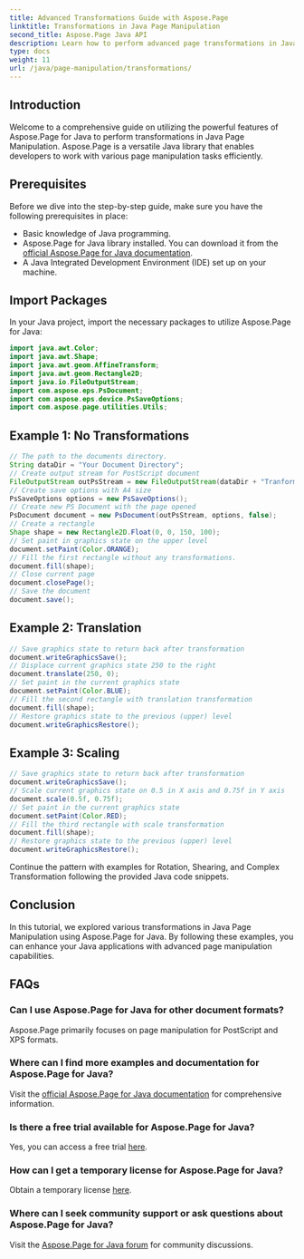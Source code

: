 ```yaml
---
title: Advanced Transformations Guide with Aspose.Page
linktitle: Transformations in Java Page Manipulation
second_title: Aspose.Page Java API
description: Learn how to perform advanced page transformations in Java using Aspose.Page for Java. Enhance your Java applications with powerful manipulation capabilities.
type: docs
weight: 11
url: /java/page-manipulation/transformations/
---
```

## Introduction
Welcome to a comprehensive guide on utilizing the powerful features of Aspose.Page for Java to perform transformations in Java Page Manipulation. Aspose.Page is a versatile Java library that enables developers to work with various page manipulation tasks efficiently.
## Prerequisites
Before we dive into the step-by-step guide, make sure you have the following prerequisites in place:
- Basic knowledge of Java programming.
- Aspose.Page for Java library installed. You can download it from the [official Aspose.Page for Java documentation](https://reference.aspose.com/page/java/).
- A Java Integrated Development Environment (IDE) set up on your machine.
## Import Packages
In your Java project, import the necessary packages to utilize Aspose.Page for Java:
```java
import java.awt.Color;
import java.awt.Shape;
import java.awt.geom.AffineTransform;
import java.awt.geom.Rectangle2D;
import java.io.FileOutputStream;
import com.aspose.eps.PsDocument;
import com.aspose.eps.device.PsSaveOptions;
import com.aspose.page.utilities.Utils;
```
## Example 1: No Transformations
```java
// The path to the documents directory.
String dataDir = "Your Document Directory";
// Create output stream for PostScript document
FileOutputStream outPsStream = new FileOutputStream(dataDir + "Tranformations_outPS.ps");
// Create save options with A4 size
PsSaveOptions options = new PsSaveOptions();
// Create new PS Document with the page opened
PsDocument document = new PsDocument(outPsStream, options, false);
// Create a rectangle
Shape shape = new Rectangle2D.Float(0, 0, 150, 100);
// Set paint in graphics state on the upper level
document.setPaint(Color.ORANGE);
// Fill the first rectangle without any transformations.
document.fill(shape);
// Close current page
document.closePage();
// Save the document
document.save();
```
## Example 2: Translation
```java
// Save graphics state to return back after transformation
document.writeGraphicsSave();
// Displace current graphics state 250 to the right
document.translate(250, 0);
// Set paint in the current graphics state
document.setPaint(Color.BLUE);
// Fill the second rectangle with translation transformation
document.fill(shape);
// Restore graphics state to the previous (upper) level
document.writeGraphicsRestore();
```
## Example 3: Scaling
```java
// Save graphics state to return back after transformation
document.writeGraphicsSave();
// Scale current graphics state on 0.5 in X axis and 0.75f in Y axis
document.scale(0.5f, 0.75f);
// Set paint in the current graphics state
document.setPaint(Color.RED);
// Fill the third rectangle with scale transformation
document.fill(shape);
// Restore graphics state to the previous (upper) level
document.writeGraphicsRestore();
```
Continue the pattern with examples for Rotation, Shearing, and Complex Transformation following the provided Java code snippets.
## Conclusion
In this tutorial, we explored various transformations in Java Page Manipulation using Aspose.Page for Java. By following these examples, you can enhance your Java applications with advanced page manipulation capabilities.
## FAQs
### Can I use Aspose.Page for Java for other document formats?
Aspose.Page primarily focuses on page manipulation for PostScript and XPS formats.
### Where can I find more examples and documentation for Aspose.Page for Java?
Visit the [official Aspose.Page for Java documentation](https://reference.aspose.com/page/java/) for comprehensive information.
### Is there a free trial available for Aspose.Page for Java?
Yes, you can access a free trial [here](https://releases.aspose.com/).
### How can I get a temporary license for Aspose.Page for Java?
Obtain a temporary license [here](https://purchase.aspose.com/temporary-license/).
### Where can I seek community support or ask questions about Aspose.Page for Java?
Visit the [Aspose.Page for Java forum](https://forum.aspose.com/c/page/39) for community discussions.
